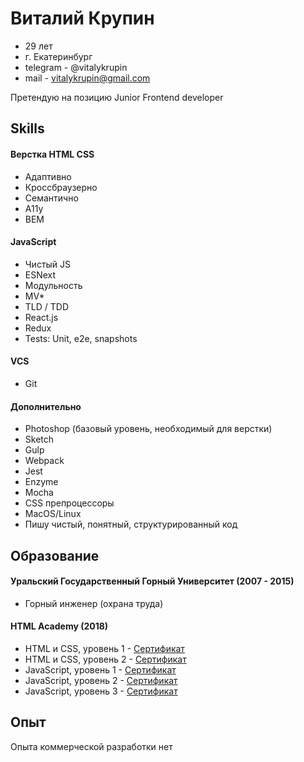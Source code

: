 # Виталий Крупин

- 29 лет
- г. Екатеринбург
- telegram - @vitalykrupin
- mail - vitalykrupin@gmail.com

Претендую на позицию Junior Frontend developer


## Skills

#### Верстка HTML CSS

- Адаптивно
- Кроссбраузерно
- Семантично
- A11y
- BEM 

#### JavaScript

- Чистый JS
- ESNext
- Модульность
- MV*
- TLD / TDD 
- React.js
- Redux
- Tests: Unit, e2e, snapshots

#### VCS

- Git

#### Дополнительно

- Photoshop (базовый уровень, необходимый для верстки)
- Sketch
- Gulp
- Webpack
- Jest
- Enzyme
- Mocha
- CSS препроцессоры
- MacOS/Linux
- Пишу чистый, понятный, структурированный код


## Образование

#### Уральский Государственный Горный Университет (2007 - 2015)

- Горный инженер (охрана труда)

#### HTML Academy (2018)

- HTML и CSS, уровень 1 - [Сертификат](https://assets.htmlacademy.ru/certificates/intensive/67/319049.pdf)
- HTML и CSS, уровень 2 - [Сертификат](https://assets.htmlacademy.ru/certificates/intensive/71/319049.pdf)
- JavaScript, уровень 1 - [Сертификат](https://assets.htmlacademy.ru/certificates/intensive/83/319049.pdf)
- JavaScript, уровень 2 - [Сертификат](https://assets.htmlacademy.ru/certificates/intensive/99/319049.pdf)
- JavaScript, уровень 3 - [Сертификат](https://assets.htmlacademy.ru/certificates/intensive/133/319049.pdf)


## Опыт

Опыта коммерческой разработки нет
